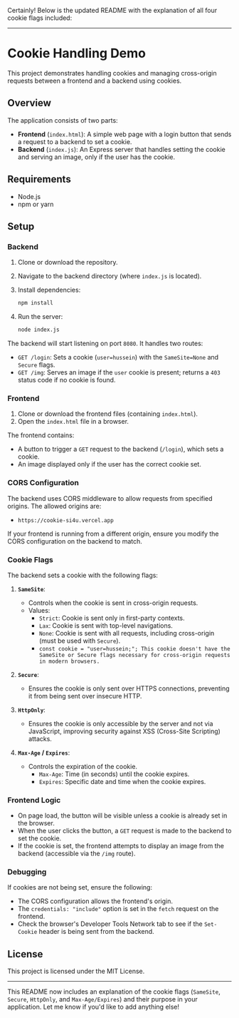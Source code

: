 Certainly! Below is the updated README with the explanation of all four cookie flags included:

---

# Cookie Handling Demo

This project demonstrates handling cookies and managing cross-origin requests between a frontend and a backend using cookies.

## Overview

The application consists of two parts:
- **Frontend** (`index.html`): A simple web page with a login button that sends a request to a backend to set a cookie.
- **Backend** (`index.js`): An Express server that handles setting the cookie and serving an image, only if the user has the cookie.

## Requirements

- Node.js
- npm or yarn

## Setup

### Backend

1. Clone or download the repository.
2. Navigate to the backend directory (where `index.js` is located).
3. Install dependencies:

    ```bash
    npm install
    ```

4. Run the server:

    ```bash
    node index.js
    ```

The backend will start listening on port `8080`. It handles two routes:
- `GET /login`: Sets a cookie (`user=hussein`) with the `SameSite=None` and `Secure` flags.
- `GET /img`: Serves an image if the `user` cookie is present; returns a `403` status code if no cookie is found.

### Frontend

1. Clone or download the frontend files (containing `index.html`).
2. Open the `index.html` file in a browser.

The frontend contains:
- A button to trigger a `GET` request to the backend (`/login`), which sets a cookie.
- An image displayed only if the user has the correct cookie set.

### CORS Configuration

The backend uses CORS middleware to allow requests from specified origins. The allowed origins are:
- `https://cookie-si4u.vercel.app`

If your frontend is running from a different origin, ensure you modify the CORS configuration on the backend to match.

### Cookie Flags

The backend sets a cookie with the following flags:

1. **`SameSite`**: 
   - Controls when the cookie is sent in cross-origin requests.
   - Values:
     - `Strict`: Cookie is sent only in first-party contexts.
     - `Lax`: Cookie is sent with top-level navigations.
     - `None`: Cookie is sent with all requests, including cross-origin (must be used with `Secure`).
     - `const cookie = "user=hussein;"; This cookie doesn't have the SameSite or Secure flags necessary for cross-origin requests in modern browsers.`

2. **`Secure`**: 
   - Ensures the cookie is only sent over HTTPS connections, preventing it from being sent over insecure HTTP.

3. **`HttpOnly`**: 
   - Ensures the cookie is only accessible by the server and not via JavaScript, improving security against XSS (Cross-Site Scripting) attacks.

4. **`Max-Age` / `Expires`**: 
   - Controls the expiration of the cookie.
     - `Max-Age`: Time (in seconds) until the cookie expires.
     - `Expires`: Specific date and time when the cookie expires.

### Frontend Logic

- On page load, the button will be visible unless a cookie is already set in the browser. 
- When the user clicks the button, a `GET` request is made to the backend to set the cookie.
- If the cookie is set, the frontend attempts to display an image from the backend (accessible via the `/img` route).

### Debugging

If cookies are not being set, ensure the following:
- The CORS configuration allows the frontend's origin.
- The `credentials: "include"` option is set in the `fetch` request on the frontend.
- Check the browser's Developer Tools Network tab to see if the `Set-Cookie` header is being sent from the backend.

## License

This project is licensed under the MIT License.

---

This README now includes an explanation of the cookie flags (`SameSite`, `Secure`, `HttpOnly`, and `Max-Age/Expires`) and their purpose in your application. Let me know if you'd like to add anything else!
